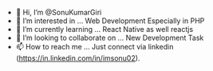 - 👋 Hi, I’m @SonuKumarGiri
- 👀 I’m interested in ... Web Development Especially in PHP
- 🌱 I’m currently learning ... React Native as well reactjs
- 💞️ I’m looking to collaborate on ... New Development Task
- 📫 How to reach me ... Just connect via linkedin (https://in.linkedin.com/in/imsonu02).

<!---
SonuKumarGiri/SonuKumarGiri is a ✨ special ✨ repository because its `README.md` (this file) appears on your GitHub profile.
You can click the Preview link to take a look at your changes.
--->

